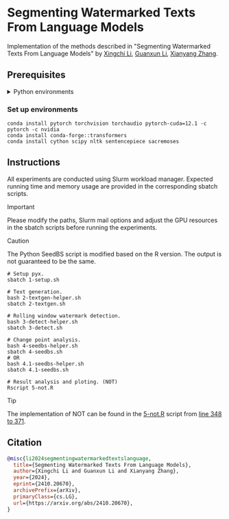 # Segmenting Watermarked Texts From Language Models

Implementation of the methods described in "Segmenting Watermarked Texts From Language Models" by [Xingchi Li](https://xingchi.li), [Guanxun Li](https://guanxun.li), [Xianyang Zhang](https://zhangxiany-tamu.github.io).

## Prerequisites

<details closed>
<summary>Python environments</summary>

-   Cython==3.0.10
-   datasets==2.19.1
-   huggingface_hub==0.23.0
-   nltk==3.8.1
-   numpy==1.26.4
-   sacremoses==0.0.53
-   scipy==1.13.0
-   sentencepiece==0.2.0
-   tokenizers==0.19.1
-   torch==2.3.0.post100
-   torchaudio==2.3.0
-   torchvision==0.18.0
-   tqdm==4.66.4
-   transformers==4.40.2

</details>

### Set up environments

```shell
conda install pytorch torchvision torchaudio pytorch-cuda=12.1 -c pytorch -c nvidia
conda install conda-forge::transformers
conda install cython scipy nltk sentencepiece sacremoses
```

## Instructions

All experiments are conducted using Slurm workload manager. Expected running
time and memory usage are provided in the corresponding sbatch scripts.

> [!IMPORTANT]
> Please modify the paths, Slurm mail options and adjust the GPU resources in
> the sbatch scripts before running the experiments.

> [!CAUTION]
> The Python SeedBS script is modified based on the R version. The output is not
> guaranteed to be the same.

```shell
# Setup pyx.
sbatch 1-setup.sh

# Text generation.
bash 2-textgen-helper.sh
sbatch 2-textgen.sh

# Rolling window watermark detection.
bash 3-detect-helper.sh
sbatch 3-detect.sh

# Change point analysis.
bash 4-seedbs-helper.sh
sbatch 4-seedbs.sh
# OR
bash 4.1-seedbs-helper.sh
sbatch 4.1-seedbs.sh

# Result analysis and ploting. (NOT)
Rscript 5-not.R
```

> [!TIP]
> The implementation of NOT can be found in the [5-not.R](./5-not.R) script from
> [line 348 to 371](https://github.com/doccstat/llm-watermark-cpd/blob/main/5-not.R#L348-L371).

## Citation

```bibtex
@misc{li2024segmentingwatermarkedtextslanguage,
  title={Segmenting Watermarked Texts From Language Models},
  author={Xingchi Li and Guanxun Li and Xianyang Zhang},
  year={2024},
  eprint={2410.20670},
  archivePrefix={arXiv},
  primaryClass={cs.LG},
  url={https://arxiv.org/abs/2410.20670},
}
```
